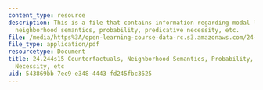 ```yaml
---
content_type: resource
description: This is a file that contains information regarding modal logic counterfactuals,
  neighborhood semantics, probability, predicative necessity, etc.
file: /media/https%3A/open-learning-course-data-rc.s3.amazonaws.com/24-244-modal-logic-spring-2015/543869bb7ec9e3484443fd245fbc3625_MIT24_244S15_Counterfact.pdf
file_type: application/pdf
resourcetype: Document
title: 24.244s15 Counterfactuals, Neighborhood Semantics, Probability, Predicative
  Necessity, etc
uid: 543869bb-7ec9-e348-4443-fd245fbc3625
---
```

